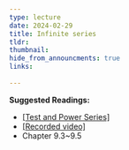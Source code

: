 ```yaml
---
type: lecture
date: 2024-02-29
title: Infinite series
tldr: 
thumbnail: 
hide_from_announcments: true
links: 
      
---
```

**Suggested Readings:**
- [[Test and Power Series]](/nsysu-calculus2-2024/static_files/presentations/Test_power_series.pdf)
- [[Recorded video]](https://www.youtube.com/playlist?list=PLHNZtBNWQ-84VST4y-zK7QCeAVmx6KjNF)
- Chapter 9.3~9.5
